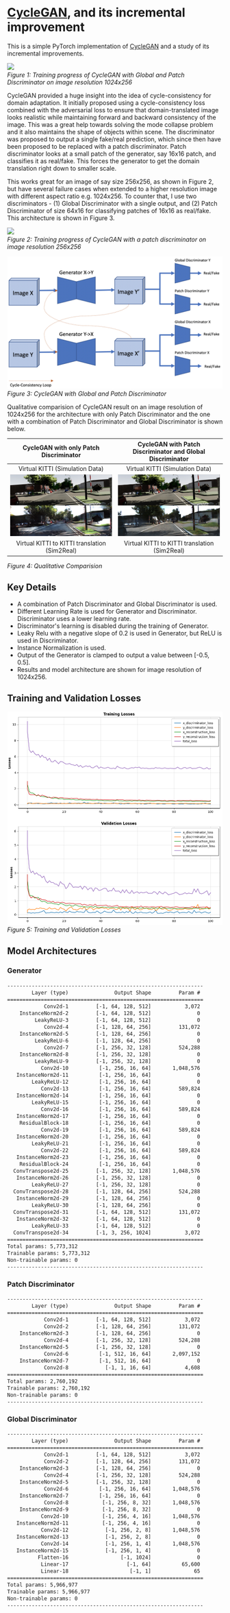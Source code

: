 # [CycleGAN](https://junyanz.github.io/CycleGAN/), and its incremental improvement

This is a simple PyTorch implementation of [CycleGAN](https://junyanz.github.io/CycleGAN/) and a study of its incremental improvements.

![](media/cyclegan_gpatch_and_global_disc_res.gif)   
*Figure 1: Training progress of CycleGAN with Global and Patch Discriminator on image resolution 1024x256*

CycleGAN provided a huge insight into the idea of cycle-consistency for domain adaptation. It initially proposed using a cycle-consistency loss combined with the adversarial loss to ensure that domain-translated image looks realistic while maintaining forward and backward consistency of the image. This was a great help towards solving the mode collapse problem and it also maintains the shape of objects within scene. The discriminator was proposed to output a single fake/real prediction, which since then have been proposed to be replaced with a patch discriminator. Patch discriminator looks at a small patch of the generator, say 16x16 patch, and classifies it as real/fake. This forces the generator to get the domain translation right down to smaller scale.

This works great for an image of say size 256x256, as shown in Figure 2, but have several failure cases when extended to a higher resolution image with different aspect ratio e.g. 1024x256. To counter that, I use two discriminators - (1) Global Discriminator with a single output, and (2) Patch Discriminator of size 64x16 for classifying patches of 16x16 as real/fake. This architecture is shown in Figure 3.

![](media/cyclegan_patch_disc_256x256.gif)   
*Figure 2: Training progress of CycleGAN with a patch discriminator on image resolution 256x256*

![](media/cyclegan_patch_global_disc_bd.png)   
*Figure 3: CycleGAN with Global and Patch Discriminator*

Qualitative comparision of CycleGAN result on an image resolution of 1024x256 for the architecture with only Patch Discriminator and the one with a combination of Patch Discriminator and Global Discriminator is shown below.  

| CycleGAN with only Patch Discriminator |  CycleGAN with Patch Discriminator and Global Discriminator |
|:--------------------------------------:|:-----------------------------------------------------------:|
| Virtual KITTI (Simulation Data)        | Virtual KITTI (Simulation Data)                             |
|![](media/cyclegan_patch_disc_res.png)  | ![](media/cyclegan_patch_global_disc_res.png)               |
| Virtual KITTI to KITTI translation (Sim2Real) | Virtual KITTI to KITTI translation (Sim2Real)        |   

*Figure 4: Qualitative Comparision*

## Key Details

 - A combination of Patch Discriminator and Global Discriminator is used.  
 - Different Learning Rate is used for Generator and Discriminator. Discriminator uses a lower learning rate.    
 - Discriminator's learning is disabled during the training of Generator.   
 - Leaky Relu with a negative slope of 0.2 is used in Generator, but ReLU is used in Discriminator.  
 - Instance Normalization is used.  
 - Output of the Generator is clamped to output a value between [-0.5, 0.5].  
 - Results and model architecture are shown for image resolution of 1024x256.  

## Training and Validation Losses

![](media/losses.png)   
*Figure 5: Training and Validation Losses*

## Model Architectures

### Generator
```
----------------------------------------------------------------
        Layer (type)               Output Shape         Param #
================================================================
            Conv2d-1         [-1, 64, 128, 512]           3,072
    InstanceNorm2d-2         [-1, 64, 128, 512]               0
         LeakyReLU-3         [-1, 64, 128, 512]               0
            Conv2d-4         [-1, 128, 64, 256]         131,072
    InstanceNorm2d-5         [-1, 128, 64, 256]               0
         LeakyReLU-6         [-1, 128, 64, 256]               0
            Conv2d-7         [-1, 256, 32, 128]         524,288
    InstanceNorm2d-8         [-1, 256, 32, 128]               0
         LeakyReLU-9         [-1, 256, 32, 128]               0
           Conv2d-10          [-1, 256, 16, 64]       1,048,576
   InstanceNorm2d-11          [-1, 256, 16, 64]               0
        LeakyReLU-12          [-1, 256, 16, 64]               0
           Conv2d-13          [-1, 256, 16, 64]         589,824
   InstanceNorm2d-14          [-1, 256, 16, 64]               0
        LeakyReLU-15          [-1, 256, 16, 64]               0
           Conv2d-16          [-1, 256, 16, 64]         589,824
   InstanceNorm2d-17          [-1, 256, 16, 64]               0
    ResidualBlock-18          [-1, 256, 16, 64]               0
           Conv2d-19          [-1, 256, 16, 64]         589,824
   InstanceNorm2d-20          [-1, 256, 16, 64]               0
        LeakyReLU-21          [-1, 256, 16, 64]               0
           Conv2d-22          [-1, 256, 16, 64]         589,824
   InstanceNorm2d-23          [-1, 256, 16, 64]               0
    ResidualBlock-24          [-1, 256, 16, 64]               0
  ConvTranspose2d-25         [-1, 256, 32, 128]       1,048,576
   InstanceNorm2d-26         [-1, 256, 32, 128]               0
        LeakyReLU-27         [-1, 256, 32, 128]               0
  ConvTranspose2d-28         [-1, 128, 64, 256]         524,288
   InstanceNorm2d-29         [-1, 128, 64, 256]               0
        LeakyReLU-30         [-1, 128, 64, 256]               0
  ConvTranspose2d-31         [-1, 64, 128, 512]         131,072
   InstanceNorm2d-32         [-1, 64, 128, 512]               0
        LeakyReLU-33         [-1, 64, 128, 512]               0
  ConvTranspose2d-34         [-1, 3, 256, 1024]           3,072
================================================================
Total params: 5,773,312
Trainable params: 5,773,312
Non-trainable params: 0
----------------------------------------------------------------
```

### Patch Discriminator

```
----------------------------------------------------------------
        Layer (type)               Output Shape         Param #
================================================================
            Conv2d-1         [-1, 64, 128, 512]           3,072
            Conv2d-2         [-1, 128, 64, 256]         131,072
    InstanceNorm2d-3         [-1, 128, 64, 256]               0
            Conv2d-4         [-1, 256, 32, 128]         524,288
    InstanceNorm2d-5         [-1, 256, 32, 128]               0
            Conv2d-6          [-1, 512, 16, 64]       2,097,152
    InstanceNorm2d-7          [-1, 512, 16, 64]               0
            Conv2d-8            [-1, 1, 16, 64]           4,608
================================================================
Total params: 2,760,192
Trainable params: 2,760,192
Non-trainable params: 0
----------------------------------------------------------------
```

### Global Discriminator

```
----------------------------------------------------------------
        Layer (type)               Output Shape         Param #
================================================================
            Conv2d-1         [-1, 64, 128, 512]           3,072
            Conv2d-2         [-1, 128, 64, 256]         131,072
    InstanceNorm2d-3         [-1, 128, 64, 256]               0
            Conv2d-4         [-1, 256, 32, 128]         524,288
    InstanceNorm2d-5         [-1, 256, 32, 128]               0
            Conv2d-6          [-1, 256, 16, 64]       1,048,576
    InstanceNorm2d-7          [-1, 256, 16, 64]               0
            Conv2d-8           [-1, 256, 8, 32]       1,048,576
    InstanceNorm2d-9           [-1, 256, 8, 32]               0
           Conv2d-10           [-1, 256, 4, 16]       1,048,576
   InstanceNorm2d-11           [-1, 256, 4, 16]               0
           Conv2d-12            [-1, 256, 2, 8]       1,048,576
   InstanceNorm2d-13            [-1, 256, 2, 8]               0
           Conv2d-14            [-1, 256, 1, 4]       1,048,576
   InstanceNorm2d-15            [-1, 256, 1, 4]               0
          Flatten-16                 [-1, 1024]               0
           Linear-17                   [-1, 64]          65,600
           Linear-18                    [-1, 1]              65
================================================================
Total params: 5,966,977
Trainable params: 5,966,977
Non-trainable params: 0
----------------------------------------------------------------
```